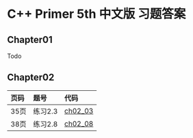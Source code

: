 # C++ Primer 5th 中文版 习题答案
## Chapter01
Todo

## Chapter02

| 页码 | 题号 | 代码 |
| :------| :------ | :------ |
| 35页 | 练习2.3 | [ch02_03](./Chapter02/ch02_03.cpp) |
| 38页 | 练习2.8 | [ch02_08](./Chapter02/ch02_08.cpp) |
